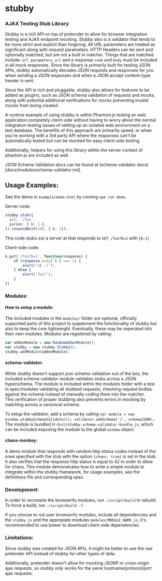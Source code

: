 # stubby

### AJAX Testing Stub Library

Stubby is a rich API on top of pretender to allow for browser integration testing and AJAX endpoint mocking. Stubby also is a validator that tends to be more strict and explicit than forgiving. All URL parameters are treated as significant along with request parameters. HTTP Headers can be sent and optionally matched, but are not a built in matcher. Things that are matched include: `url parameters`, `url` and a response `code` and `body` must be included in all mock responses. Since the library is primarily built for testing JSON APIs, stubby automatically decodes JSON requests and responses for you when sending a JSON responses and when a JSON accept content-type header is sent.

Since the API is rich and pluggable, stubby also allows for features to be added as plugins, such as JSON schema validation of requests and mocks, along with potential additional verifications for mocks preventing invalid mocks from being created.

A runtime example of using stubby is within Phantom.js testing an web application completely client-side without having to worry about the normal integration testing issues of setting up an isolated web environment on a test database. The benefits of this approach are primarily speed, or when you're working with a 3rd party API where the responses can't be automatically tested but can be mocked for easy client-side testing.

Additionally, helpers for using this library within the server context of phantom.js are included as well.

JSON Schema Validation docs can be found at (schema-validator docs)[docs/modules/schema-validator.md].

## Usage Examples:

See the demo in `example/demo.html` by running `npm run demo`.

Server code:
```js
stubby.stub({
  url: '/foo',
  params: { b: 1 },
}).respondWith(200, { b: 1});
```

This code stubs out a server at that responds to `GET /foo?b=1` with `{b:1}`

Client-side code:
```js
$.get('/foo?b=1', function(response) {
	if (response.body['b'] === 1) {
		alert('ok :)');
	} else {
		alert('fail');
	}
})
```

### Modules:

#### How to setup a module:

The included modules in the `modules/` folder are optional, officially supported parts of this project to supplement the functionality of stubby but also to keep the core lightweight. Eventually, these may be seperated into their own modules. Modules are registered by calling:

```js
var addonModule = new RandomAddonModule();
var stubby = new stubby.Stubby();
stubby.addModule(addonModule);
```

#### schema-validator:

While stubby doesn't support json schema validation out of the box, the included schema-validator module validates stubs across a JSON hyperschema. The module is included within the modules folder with a test in spec/modules validating all stubbed requests, checking request bodies against the schema instead of manually coding them into the matcher.  
This verification of proper stubbing also prevents errors in mocking by matching across a canonical schema.

To setup the validator, add a schema by calling `var module = new window.stubbySchemaValidator(); validator.addSchema('/', schemaJSON);`. The module is bundled in `dist/stubby-schema-validator-bundle.js`, which can be included exposing the module to the global `window` object.

#### chaos-monkey:

A demo module that responds with random http status codes instead of the ones specified with the stub with the option `{chaos: true}` is set in the stub.
It also verifies that the response http status is equal to 42 in order to allow for chaos.
This module demonstrates how to write a simple module to integrate within the stubby framework, for usage examples, see the definitions file and corresponding spec.

### Development:

In order to recompile the browserify modules, run `./script/build` to rebuild. To force a build, run `./script/build -f`.

If you choose to not user browserify modules, include all dependencies and the `stubby.js` and the appropiate modules `modules/MODULE_NAME.js`, it's recommended to use bower to download client-side dependencies.


### Limitations:

Since stubby was created for JSON APIs, it might be better to use the raw pretender API instead of stubby for other types of data.

Additionally, pretender doesn't allow for mocking JSONP or cross-origin ajax requests, so stubby only works for the same hostname/protocol/port ajax requests.


